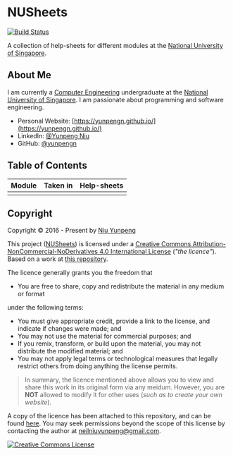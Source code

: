 # NUSheets

[![Build Status](https://travis-ci.com/yunpengn/NUSheets.svg?branch=master)](https://travis-ci.com/yunpengn/NUSheets)

A collection of help-sheets for different modules at the [National University of Singapore](http://www.nus.edu.sg).

## About Me

I am currently a [Computer Engineering](http://ceg.nus.edu.sg/) undergraduate at the 
[National University of Singapore](http://www.nus.edu.sg/). I am passionate about programming and software engineering.

- Personal Website: [https://yunpengn.github.io/](https://yunpengn.github.io/)
- LinkedIn: [@Yunpeng Niu](https://www.linkedin.com/in/yunpeng-niu/en)
- GitHub: [@yunpengn](https://github.com/yunpengn/)

## Table of Contents

| Module | Taken in | Help-sheets |
| --- | --------- | -------- |
|  |  |  |

## Copyright

Copyright &copy; 2016 - Present by [Niu Yunpeng](https://www.github.com/yunpengn/)

This project ([NUSheets](https://yunpengn.github.io/NUSheets/)) is licensed under a [Creative Commons Attribution-NonCommercial-NoDerivatives 4.0 International License](http://creativecommons.org/licenses/by-nc-nd/4.0/) (_"the licence"_). Based on a work at [this repository](https://github.com/yunpengn/NUSheets/).

The licence generally grants you the freedom that
- You are free to share, copy and redistribute the material in any medium or format

under the following terms:
- You must give appropriate credit, provide a link to the license, and indicate if changes were made; and
- You may not use the material for commercial purposes; and
- If you remix, transform, or build upon the material, you may not distribute the modified material; and
- You may not apply legal terms or technological measures that legally restrict others from doing anything the license permits.

> In summary, the licence mentioned above allows you to view and share this work in its original form via any meidum. However, you are **NOT** allowed to modify it for other uses (_such as to create your own website_).

A copy of the licence has been attached to this repository, and can be found [here](LICENSE.md). You may seek permissions beyond the scope of this license by contacting the author at [neilniuyunpeng@gmail.com](mailto:neilniuyunpeng@gmail.com).<br>

<a rel="license" href="http://creativecommons.org/licenses/by-nc-nd/4.0/">
	<img src="https://i.creativecommons.org/l/by-nc-nd/4.0/88x31.png" alt="Creative Commons License" style="border-width:0">
</a>

